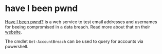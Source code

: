 # have I been pwnd

[Have I been pwnd?](https://haveibeenpwned.com/) is a web service to test email addresses and usernames for beeing compromised in a data breach. Read more about that on their [website](https://haveibeenpwned.com/).

The cmdlet `Get-AccountBreach` can be used to query for accounts via powershell.
